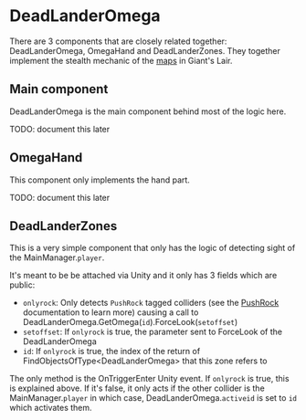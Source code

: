 # DeadLanderOmega
There are 3 components that are closely related together: DeadLanderOmega, OmegaHand and DeadLanderZones. They together implement the stealth mechanic of the [maps](../../Enums%20and%20IDs/Maps.md) in Giant's Lair.

## Main component
DeadLanderOmega is the main component behind most of the logic here.

TODO: document this later

## OmegaHand
This component only implements the hand part.

TODO: document this later

## DeadLanderZones
This is a very simple component that only has the logic of detecting sight of the MainManager.`player`.

It's meant to be be attached via Unity and it only has 3 fields which are public:

- `onlyrock`: Only detects `PushRock` tagged colliders (see the [PushRock](../../Entities/NPCControl/ObjectTypes/PushRock.md) documentation to learn more) causing a call to DeadLanderOmega.GetOmega(`id`).ForceLook(`setoffset`)
- `setoffset`: If `onlyrock` is true, the parameter sent to ForceLook of the DeadLanderOmega
- `id`: If `onlyrock` is true, the index of the return of FindObjectsOfType<DeadLanderOmega\> that this zone refers to

The only method is the OnTriggerEnter Unity event. If `onlyrock` is true, this is explained above. If it's false, it only acts if the other collider is the MainManager.`player` in which case, DeadLanderOmega.`activeid` is set to `id` which activates them.
